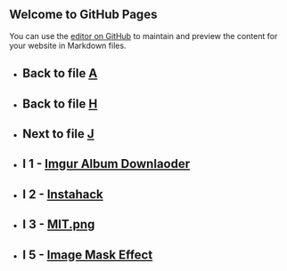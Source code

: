 

## Welcome to GitHub Pages

You can use the [editor on GitHub](https://github.com/samuelbetio/alphabet.file/edit/master/A/B/C/D/E/F/G/H/I/README.md) to maintain and preview the content for your website in Markdown files.

- ## **Back** to file [A](../../../../../../../../../README.md)

- ## **Back** to file [H](../)
- ## **Next** to file [J](J/)




- ## **I 1** - [Imgur Album Downlaoder](1/)
- ## **I 2** - [Instahack](2/)
- ## **I 3** - [MIT.png](3/MIT.png)

- ## **I 5** - [Image Mask Effect](5/)








